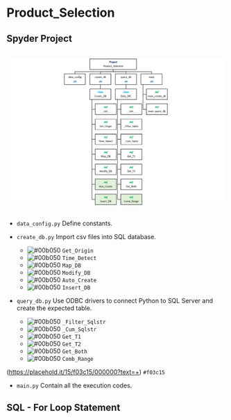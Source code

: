 # Product_Selection

## Spyder Project
<br>
<div align=center><img src="https://github.com/lclh813/Product_Selection/blob/master/0_Pic/P_0_Project_Structure.png"/></div>
<br>

- ```data_config.py``` Define constants.
- ```create_db.py``` Import csv files into SQL database.

  * ![#00b050](https://placehold.it/15/00b050/000000?text=+) ```Get_Origin```
  * ![#00b050](https://placehold.it/15/00b050/000000?text=+) ```Time_Detect```
  * ![#00b050](https://placehold.it/15/00b050/000000?text=+) ```Map_DB```
  * ![#00b050](https://placehold.it/15/00b050/000000?text=+) ```Modify_DB```
  * ![#00b050](https://placehold.it/15/00b050/000000?text=+) ```Auto_Create```
  * ![#00b050](https://placehold.it/15/00b050/000000?text=+) ```Insert_DB```
  
- ```query_db.py``` Use ODBC drivers to connect Python to SQL Server and create the expected table.

  * ![#00b050](https://placehold.it/15/00b050/000000?text=+) ```_Filter_Sqlstr```
  * ![#00b050](https://placehold.it/15/00b050/000000?text=+) ```_Cum_Sqlstr```
  * ![#00b050](https://placehold.it/15/00b050/000000?text=+) ```Get_T1```
  * ![#00b050](https://placehold.it/15/00b050/000000?text=+) ```Get_T2```
  * ![#00b050](https://placehold.it/15/00b050/000000?text=+) ```Get_Both```
  * ![#00b050](https://placehold.it/15/00b050/000000?text=+) ```Comb_Range```

(https://placehold.it/15/f03c15/000000?text=+) `#f03c15`

- ```main.py``` Contain all the execution codes.

## SQL - For Loop Statement


